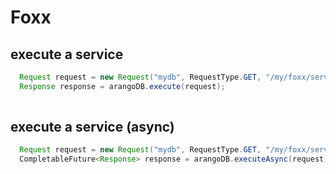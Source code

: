 # Foxx
## execute a service
``` Java
  Request request = new Request("mydb", RequestType.GET, "/my/foxx/service")
  Response response = arangoDB.execute(request);
 
``` 

## execute a service (async)
``` Java
  Request request = new Request("mydb", RequestType.GET, "/my/foxx/service")
  CompletableFuture<Response> response = arangoDB.executeAsync(request);
 
``` 